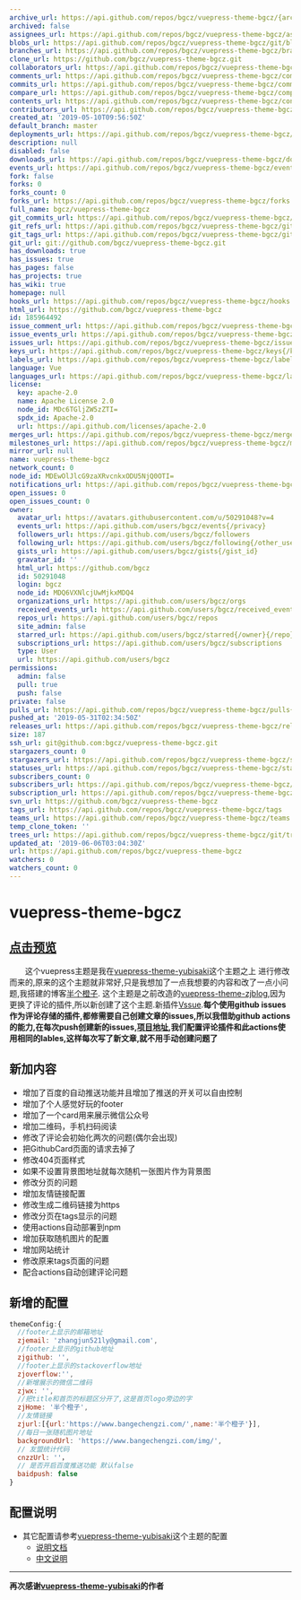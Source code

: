 ```yaml
---
archive_url: https://api.github.com/repos/bgcz/vuepress-theme-bgcz/{archive_format}{/ref}
archived: false
assignees_url: https://api.github.com/repos/bgcz/vuepress-theme-bgcz/assignees{/user}
blobs_url: https://api.github.com/repos/bgcz/vuepress-theme-bgcz/git/blobs{/sha}
branches_url: https://api.github.com/repos/bgcz/vuepress-theme-bgcz/branches{/branch}
clone_url: https://github.com/bgcz/vuepress-theme-bgcz.git
collaborators_url: https://api.github.com/repos/bgcz/vuepress-theme-bgcz/collaborators{/collaborator}
comments_url: https://api.github.com/repos/bgcz/vuepress-theme-bgcz/comments{/number}
commits_url: https://api.github.com/repos/bgcz/vuepress-theme-bgcz/commits{/sha}
compare_url: https://api.github.com/repos/bgcz/vuepress-theme-bgcz/compare/{base}...{head}
contents_url: https://api.github.com/repos/bgcz/vuepress-theme-bgcz/contents/{+path}
contributors_url: https://api.github.com/repos/bgcz/vuepress-theme-bgcz/contributors
created_at: '2019-05-10T09:56:50Z'
default_branch: master
deployments_url: https://api.github.com/repos/bgcz/vuepress-theme-bgcz/deployments
description: null
disabled: false
downloads_url: https://api.github.com/repos/bgcz/vuepress-theme-bgcz/downloads
events_url: https://api.github.com/repos/bgcz/vuepress-theme-bgcz/events
fork: false
forks: 0
forks_count: 0
forks_url: https://api.github.com/repos/bgcz/vuepress-theme-bgcz/forks
full_name: bgcz/vuepress-theme-bgcz
git_commits_url: https://api.github.com/repos/bgcz/vuepress-theme-bgcz/git/commits{/sha}
git_refs_url: https://api.github.com/repos/bgcz/vuepress-theme-bgcz/git/refs{/sha}
git_tags_url: https://api.github.com/repos/bgcz/vuepress-theme-bgcz/git/tags{/sha}
git_url: git://github.com/bgcz/vuepress-theme-bgcz.git
has_downloads: true
has_issues: true
has_pages: false
has_projects: true
has_wiki: true
homepage: null
hooks_url: https://api.github.com/repos/bgcz/vuepress-theme-bgcz/hooks
html_url: https://github.com/bgcz/vuepress-theme-bgcz
id: 185964492
issue_comment_url: https://api.github.com/repos/bgcz/vuepress-theme-bgcz/issues/comments{/number}
issue_events_url: https://api.github.com/repos/bgcz/vuepress-theme-bgcz/issues/events{/number}
issues_url: https://api.github.com/repos/bgcz/vuepress-theme-bgcz/issues{/number}
keys_url: https://api.github.com/repos/bgcz/vuepress-theme-bgcz/keys{/key_id}
labels_url: https://api.github.com/repos/bgcz/vuepress-theme-bgcz/labels{/name}
language: Vue
languages_url: https://api.github.com/repos/bgcz/vuepress-theme-bgcz/languages
license:
  key: apache-2.0
  name: Apache License 2.0
  node_id: MDc6TGljZW5zZTI=
  spdx_id: Apache-2.0
  url: https://api.github.com/licenses/apache-2.0
merges_url: https://api.github.com/repos/bgcz/vuepress-theme-bgcz/merges
milestones_url: https://api.github.com/repos/bgcz/vuepress-theme-bgcz/milestones{/number}
mirror_url: null
name: vuepress-theme-bgcz
network_count: 0
node_id: MDEwOlJlcG9zaXRvcnkxODU5NjQ0OTI=
notifications_url: https://api.github.com/repos/bgcz/vuepress-theme-bgcz/notifications{?since,all,participating}
open_issues: 0
open_issues_count: 0
owner:
  avatar_url: https://avatars.githubusercontent.com/u/50291048?v=4
  events_url: https://api.github.com/users/bgcz/events{/privacy}
  followers_url: https://api.github.com/users/bgcz/followers
  following_url: https://api.github.com/users/bgcz/following{/other_user}
  gists_url: https://api.github.com/users/bgcz/gists{/gist_id}
  gravatar_id: ''
  html_url: https://github.com/bgcz
  id: 50291048
  login: bgcz
  node_id: MDQ6VXNlcjUwMjkxMDQ4
  organizations_url: https://api.github.com/users/bgcz/orgs
  received_events_url: https://api.github.com/users/bgcz/received_events
  repos_url: https://api.github.com/users/bgcz/repos
  site_admin: false
  starred_url: https://api.github.com/users/bgcz/starred{/owner}{/repo}
  subscriptions_url: https://api.github.com/users/bgcz/subscriptions
  type: User
  url: https://api.github.com/users/bgcz
permissions:
  admin: false
  pull: true
  push: false
private: false
pulls_url: https://api.github.com/repos/bgcz/vuepress-theme-bgcz/pulls{/number}
pushed_at: '2019-05-31T02:34:50Z'
releases_url: https://api.github.com/repos/bgcz/vuepress-theme-bgcz/releases{/id}
size: 187
ssh_url: git@github.com:bgcz/vuepress-theme-bgcz.git
stargazers_count: 0
stargazers_url: https://api.github.com/repos/bgcz/vuepress-theme-bgcz/stargazers
statuses_url: https://api.github.com/repos/bgcz/vuepress-theme-bgcz/statuses/{sha}
subscribers_count: 0
subscribers_url: https://api.github.com/repos/bgcz/vuepress-theme-bgcz/subscribers
subscription_url: https://api.github.com/repos/bgcz/vuepress-theme-bgcz/subscription
svn_url: https://github.com/bgcz/vuepress-theme-bgcz
tags_url: https://api.github.com/repos/bgcz/vuepress-theme-bgcz/tags
teams_url: https://api.github.com/repos/bgcz/vuepress-theme-bgcz/teams
temp_clone_token: ''
trees_url: https://api.github.com/repos/bgcz/vuepress-theme-bgcz/git/trees{/sha}
updated_at: '2019-06-06T03:04:30Z'
url: https://api.github.com/repos/bgcz/vuepress-theme-bgcz
watchers: 0
watchers_count: 0
---
```


# vuepress-theme-bgcz
## [点击预览](https://bgcz.github.io/)
&ensp;&ensp;&ensp;&ensp;这个vuepress主题是我在[vuepress-theme-yubisaki](https://github.com/Yubisaki/vuepress-theme-yubisaki)这个主题之上
进行修改而来的,原来的这个主题就非常好,只是我想加了一点我想要的内容和改了一点小问题,我搭建的博客[半个橙子](https://bgcz.github.io/).
这个主题是之前改造的[vuepress-theme-zjblog](https://www.npmjs.com/package/vuepress-theme-zjblog),因为更换了评论的插件,所以新创建了这个主题.新插件[Vssue](https://github.com/meteorlxy/vssue).**每个使用github issues作为评论存储的插件,都修需要自己创建文章的issues,所以我借助github actions的能力,在每次push创建新的issues,[项目地址](https://github.com/marketplace/actions/createissuebylables),我们配置评论插件和此actions使用相同的lables,这样每次写了新文章,就不用手动创建问题了**
## 新加内容
* 增加了百度的自动推送功能并且增加了推送的开关可以自由控制
* 增加了个人感觉好玩的footer
* 增加了一个card用来展示微信公众号
* 增加二维码，手机扫码阅读
* 修改了评论会初始化两次的问题(偶尔会出现)
* 把GithubCard页面的请求去掉了
* 修改404页面样式
* 如果不设置背景图地址就每次随机一张图片作为背景图
* 修改分页的问题
* 增加友情链接配置
* 修改生成二维码链接为https
* 修改分页在tags显示的问题
* 使用actions自动部署到npm
* 增加获取随机图片的配置
* 增加网站统计
* 修改原来tags页面的问题
* 配合actions自动创建评论问题
## 新增的配置
```js
themeConfig:{
  //footer上显示的邮箱地址
  zjemail: 'zhangjun521ly@gmail.com',
  //footer上显示的github地址
  zjgithub: '',
  //footer上显示的stackoverflow地址
  zjoverflow:'',
  //新增展示的微信二维码
  zjwx: '',
  //把title和首页的标题区分开了,这是首页logo旁边的字
  zjHome: '半个橙子',
  //友情链接
  zjurl:[{url:'https://www.bangechengzi.com/',name:'半个橙子'}],
  //每日一张随机图片地址
  backgroundUrl: 'https://www.bangechengzi.com/img/',
  // 友盟统计代码
  cnzzUrl: ''，
  // 是否开启百度推送功能 默认false
  baidpush: false
}
```

## 配置说明
 * 其它配置请参考[vuepress-theme-yubisaki](https://github.com/Yubisaki/vuepress-theme-yubisaki)这个主题的配置
     * [说明文档](https://github.com/Bloss/vuepress-theme-yubisaki/blob/master/README.md)
     * [中文说明](https://wuwaki.me/yubisaki/usage.html)
----
__再次感谢[vuepress-theme-yubisaki](https://github.com/Yubisaki/vuepress-theme-yubisaki)的作者__
